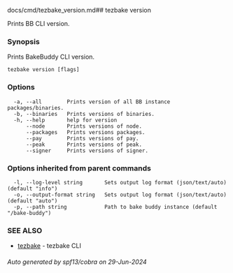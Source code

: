 docs/cmd/tezbake_version.md## tezbake version

Prints BB CLI version.

### Synopsis

Prints BakeBuddy CLI version.

```
tezbake version [flags]
```

### Options

```
  -a, --all        Prints version of all BB instance packages/binaries.
  -b, --binaries   Prints versions of binaries.
  -h, --help       help for version
      --node       Prints versions of node.
      --packages   Prints versions packages.
      --pay        Prints versions of pay.
      --peak       Prints versions of peak.
      --signer     Prints versions of signer.
```

### Options inherited from parent commands

```
  -l, --log-level string       Sets output log format (json/text/auto) (default "info")
  -o, --output-format string   Sets output log format (json/text/auto) (default "auto")
  -p, --path string            Path to bake buddy instance (default "/bake-buddy")
```

### SEE ALSO

* [tezbake](/tezbake/reference/cmd/tezbake)	 - tezbake CLI

###### Auto generated by spf13/cobra on 29-Jun-2024
